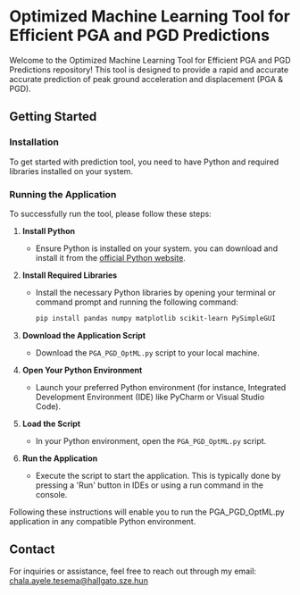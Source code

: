 # Optimized Machine Learning Tool for Efficient PGA and PGD Predictions

Welcome to the Optimized Machine Learning Tool for Efficient PGA and PGD Predictions repository! This tool is designed to provide a rapid and accurate accurate prediction of peak ground acceleration and displacement (PGA & PGD).

## Getting Started

### Installation

To get started with prediction tool, you need to have Python and required libraries installed on your system.


### Running the Application

To successfully run the tool, please follow these steps:

1. **Install Python**
   - Ensure Python is installed on your system. you can download and install it from the [official Python website](https://www.python.org/).

2. **Install Required Libraries**
   - Install the necessary Python libraries by opening your terminal or command prompt and running the following command:
     ```bash
     pip install pandas numpy matplotlib scikit-learn PySimpleGUI 
     ```

3. **Download the Application Script**
   - Download the `PGA_PGD_OptML.py` script to your local machine.

4. **Open Your Python Environment**
   - Launch your preferred Python environment (for instance, Integrated Development Environment (IDE) like PyCharm or Visual Studio Code).

5. **Load the Script**
   - In your Python environment, open the `PGA_PGD_OptML.py`  script.

6. **Run the Application**
   - Execute the script to start the application. This is typically done by pressing a 'Run' button in IDEs or using a run command in the console.

Following these instructions will enable you to run the PGA_PGD_OptML.py application in any compatible Python environment.

## Contact

For inquiries or assistance, feel free to reach out through my email: chala.ayele.tesema@hallgato.sze.hun

